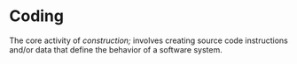 # Coding


The core activity of *construction;* involves creating source code
instructions and/or data that define the behavior of a software system.

